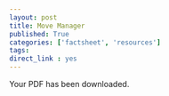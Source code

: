 ```yaml
---
layout: post
title: Move Manager
published: True
categories: ['factsheet', 'resources']
tags: 
direct_link : yes
---
```

Your PDF has been downloaded.